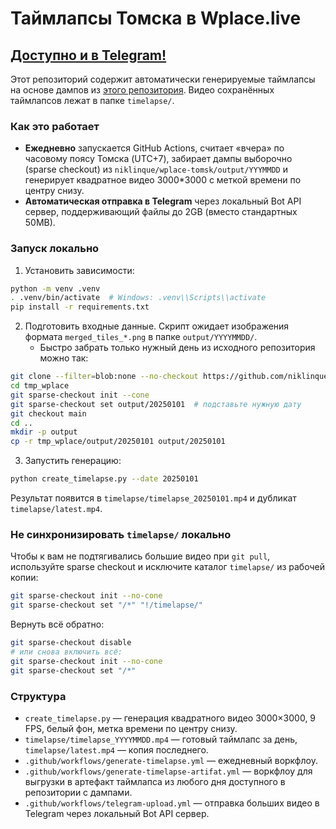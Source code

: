 # Таймлапсы Томска в Wplace.live

## [Доступно и в Telegram!](https://t.me/wplacetomsktimelapse)

Этот репозиторий содержит автоматически генерируемые таймлапсы на основе дампов из [этого репозитория](https://github.com/niklinque/wplace-tomsk).
Видео сохранённых таймлапсов лежат в папке `timelapse/`.

### Как это работает
- **Ежедневно** запускается GitHub Actions, считает «вчера» по часовому поясу Томска (UTC+7), забирает дампы выборочно (sparse checkout) из `niklinque/wplace-tomsk/output/YYYMMDD` и генерирует квадратное видео 3000*3000 с меткой времени по центру снизу.
- **Автоматическая отправка в Telegram** через локальный Bot API сервер, поддерживающий файлы до 2GB (вместо стандартных 50MB).

### Запуск локально
1) Установить зависимости:
```bash
python -m venv .venv
. .venv/bin/activate  # Windows: .venv\\Scripts\\activate
pip install -r requirements.txt
```
2) Подготовить входные данные. Скрипт ожидает изображения формата `merged_tiles_*.png` в папке `output/YYYYMMDD/`.
   - Быстро забрать только нужный день из исходного репозитория можно так:
```bash
git clone --filter=blob:none --no-checkout https://github.com/niklinque/wplace-tomsk.git tmp_wplace
cd tmp_wplace
git sparse-checkout init --cone
git sparse-checkout set output/20250101  # подставьте нужную дату
git checkout main
cd ..
mkdir -p output
cp -r tmp_wplace/output/20250101 output/20250101
```
3) Запустить генерацию:
```bash
python create_timelapse.py --date 20250101
```
Результат появится в `timelapse/timelapse_20250101.mp4` и дубликат `timelapse/latest.mp4`.

### Не синхронизировать `timelapse/` локально
Чтобы к вам не подтягивались большие видео при `git pull`, используйте sparse checkout и исключите каталог `timelapse/` из рабочей копии:
```bash
git sparse-checkout init --no-cone
git sparse-checkout set "/*" "!/timelapse/"
```
Вернуть всё обратно:
```bash
git sparse-checkout disable
# или снова включить всё:
git sparse-checkout init --no-cone
git sparse-checkout set "/*"
```

### Структура
- `create_timelapse.py` — генерация квадратного видео 3000×3000, 9 FPS, белый фон, метка времени по центру снизу.
- `timelapse/timelapse_YYYYMMDD.mp4` — готовый таймлапс за день, `timelapse/latest.mp4` — копия последнего.
- `.github/workflows/generate-timelapse.yml` — ежедневный воркфлоу.
- `.github/workflows/generate-timelapse-artifat.yml` — воркфлоу для выгрузки в артефакт таймлапса из любого дня доступного в репозитории с дампами.
- `.github/workflows/telegram-upload.yml` — отправка больших видео в Telegram через локальный Bot API сервер.

